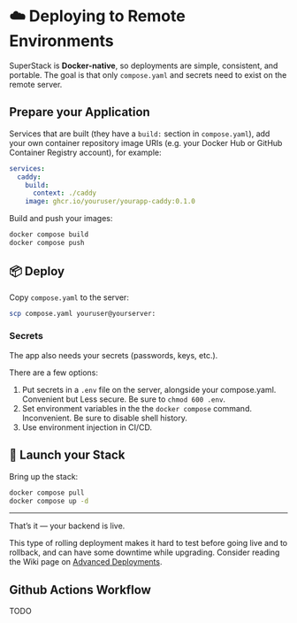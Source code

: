 # ☁️ Deploying to Remote Environments

SuperStack is **Docker-native**, so deployments are simple, consistent, and
portable. The goal is that only `compose.yaml` and secrets need to exist on the
remote server.

## Prepare your Application

Services that are built (they have a `build:` section in `compose.yaml`), add
your own container repository image URIs (e.g. your Docker Hub or GitHub
Container Registry account), for example:

```yaml title="compose.yaml"
services:
  caddy:
    build:
      context: ./caddy
    image: ghcr.io/youruser/yourapp-caddy:0.1.0
```

Build and push your images:

```sh
docker compose build
docker compose push
```

## 📦 Deploy

Copy `compose.yaml` to the server:

```sh
scp compose.yaml youruser@yourserver:
```

### Secrets

The app also needs your secrets (passwords, keys, etc.).

There are a few options:

1. Put secrets in a `.env` file on the server, alongside your compose.yaml.
   Convenient but Less secure. Be sure to `chmod 600 .env`.
1. Set environment variables in the the `docker compose` command. Inconvenient.
   Be sure to disable shell history.
1. Use environment injection in CI/CD.

## 🚀 Launch your Stack

Bring up the stack:

```sh
docker compose pull
docker compose up -d
```

---

That’s it — your backend is live.

This type of rolling deployment makes it hard to test before going live and to
rollback, and can have some downtime while upgrading. Consider reading the Wiki
page on [Advanced Deployments]().

## Github Actions Workflow

TODO
